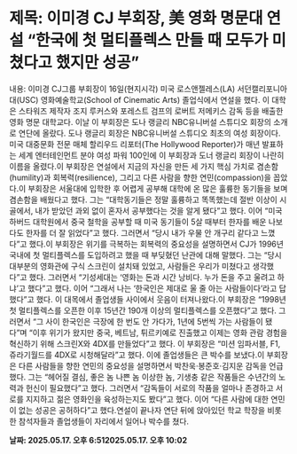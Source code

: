 # **제목: 이미경 CJ 부회장, 美 영화 명문대 연설 “한국에 첫 멀티플렉스 만들 때 모두가 미쳤다고 했지만 성공”**

  내용: 이미경 CJ그룹 부회장이 16일(현지시각) 미국 로스앤젤레스(LA) 서던캘리포니아대(USC) 영화예술학교(School of Cinematic Arts) 졸업식에서 연설을 했다. 이 대학은 스타워즈 제작자 조지 루커스와 포레스트 검프의 로버트 저메키스 감독 등을 배출한 영화 명문 대학교다.        이날 이 부회장은 도나 랭글리 NBC유니버설 스튜디오 회장의 소개로 연단에 올랐다. 도나 랭글리 회장은 NBC유니버설 스튜디오 최초의 여성 회장이다. 미국 대중문화 전문 매체 할리우드 리포터(The Hollywood Reporter)가 매년 발표하는 세계 엔터테인먼트 분야 여성 파워 100인에 이 부회장과 도너 랭글리 회장이 나란히 이름을 올렸다.이 부회장은 연설에서 지금의 자신을 만든 세 가지 핵심 가치로 겸손함(humility)과 회복력(resilience), 그리고 다른 사람을 향한 연민(compassion)을 꼽았다.이 부회장은 서울대에 입학한 후 어렵게 공부해 대학에 온 많은 훌륭한 동기들을 보며 겸손함을 배웠다고 했다. 그는 “대학동기들은 정말 훌륭하고 똑똑했는데 절반 이상이 시골에서, 내가 받았던 과외 없이 혼자서 공부했다는 것을 알게 됐다”고 했다. 이어 “미국 하버드 대학원에서 중국 철학을 공부할 때 미국 동기들이 5살 때부터 한자를 배운 나보다도 한자를 더 잘 읽었다”고 했다. 그러면서 “당시 내가 우물 안 개구리 같다고 느꼈다”고 했다.이 부회장은 위기를 극복하는 회복력의 중요성을 설명하면서 CJ가 1996년 국내에 첫 멀티플렉스를 도입하려고 했을 때 부딪혔던 난관에 대해 말했다. 그는 “당시 대부분의 영화관에 구식 스크린이 설치돼 있었고, 사람들은 우리가 미쳤다고 생각했다”고 했다. 그러면서 “기성세대는 ‘영화는 돈과 시간 낭비다. 누가 돈을 주고 울려고 하냐’고 했다”고 했다. 이어 “그래서 나는 ‘한국인은 제대로 울 줄 아는 사람들이다’라고 답했다”고 했다. 이 대목에서 졸업생들 사이에서 웃음이 터져나왔다.이 부회장은 “1998년 첫 멀티플렉스를 오픈한 이후 15년간 190개 이상의 멀티플렉스를 오픈했다”고 했다. 그러면서 “그 사이 한국인은 극장에 한 번도 안 가다가, 1년에 5번씩 가는 사람들이 됐다”며 “이후 위기가 왔지만 중국, 베트남, 튀르키예로 진출했고 이제는 영화 관람 경험을 혁신하기 위해 스크린X와 4DX를 만들었다”고 했다. 이 부회장은 “미션 임파서블, F1, 쥬라기월드를 4DX로 시청해달라”고 했다. 이에 졸업생들은 큰 박수를 보냈다.이 부회장은 다른 사람들을 향한 연민의 중요성을 설명하면서 박찬욱·봉준호·김지운 감독을 언급했다. 그는 “헤어질 결심, 좋은 놈 나쁜 놈 이상한 놈, 기생충 같은 작품들은 수년간의 노력과 헌신이 필요했다”고 했다. 그러면서 “감독들이 서로의 작품을 얼마나 존경하고 서로를 지지하고 젊은 영화인을 육성하는지도 봤다”고 했다. 이어 “다른 사람에 대한 연민이 없는 성공은 공허하다”고 했다.연설이 끝나자 연단 뒤에 앉아있던 학교 학장을 비롯한 참석자들과 졸업생들이 자리에서 일어나 박수를 쳤다.

  **날짜: 2025.05.17. 오후 6:512025.05.17. 오후 10:02**